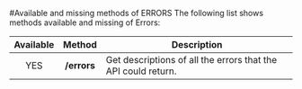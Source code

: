 #Available and missing methods of ERRORS
The following list shows methods available and missing of Errors:

| Available | Method      | Description
|:---------:|:-----------:| --------------------------------------------------------------|
| YES       | **/errors** | Get descriptions of all the errors that the API could return. |
